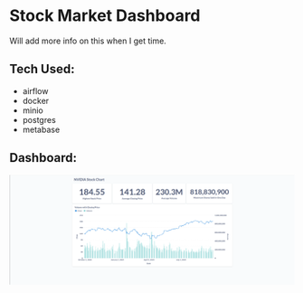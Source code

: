 # Stock Market Dashboard

Will add more info on this when I get time.


## Tech Used:
- airflow
- docker
- minio
- postgres
- metabase

## Dashboard:

![stock market dashboard](assets/dashboard.png)